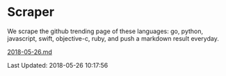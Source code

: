 # Scraper

We scrape the github trending page of these languages: go, python, javascript, swift, objective-c, ruby, and push a markdown result everyday.

[2018-05-26.md](https://github.com/henson/Scraper/blob/master/2018-05-26.md)

Last Updated: 2018-05-26 10:17:56